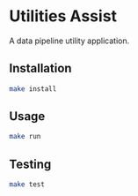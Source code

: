 # Utilities Assist

A data pipeline utility application.

## Installation

```bash
make install
```

## Usage

```bash
make run
```

## Testing

```bash
make test
```